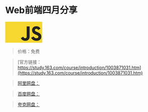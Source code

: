 # Web前端四月分享

![img](../../../assets/study163/free/6632481737652412608.png)

> 价格：免费

> [官方链接：https://study.163.com/course/introduction/1003871031.htm](https://study.163.com/course/introduction/1003871031.htm)

> [阿里网盘：]()

> [百度网盘：]()

> [夸克网盘：]()
